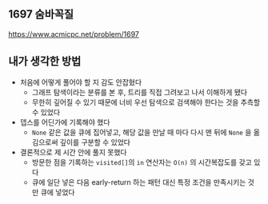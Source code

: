 ## 1697 숨바꼭질

<https://www.acmicpc.net/problem/1697>

## 내가 생각한 방법

- 처음에 어떻게 풀어야 할 지 감도 안잡혔다
  - 그래프 탐색이라는 분류를 본 후, 트리를 직접 그려보고 나서 이해하게 됐다
  - 무한히 깊어질 수 있기 때문에 너비 우선 탐색으로 검색해야 한다는 것을 추측할 수 있었다
- 뎁스를 어딘가에 기록해야 했다
  - `None` 같은 값을 큐에 집어넣고, 해당 값을 만날 때 마다 다시 맨 뒤에 `None` 을 옮김으로써 깊이를 구분할 수 있었다
- 결론적으로 제 시간 안에 풀지 못했다
  - 방문한 점을 기록하는 `visited[]`의 `in` 연산자는 `O(n)` 의 시간복잡도를 갖고 있다
  - 큐에 일단 넣은 다음 early-return 하는 패턴 대신 특정 조건을 만족시키는 것만 큐에 넣었다
